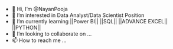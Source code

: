 - 👋 Hi, I’m @NayanPooja
- 👀 I’m interested in Data Analyst/Data Scientist Position
- 🌱 I’m currently learning ||Power BI|| ||SQL|| ||ADVANCE EXCEL|| ||PYTHON||
- 💞️ I’m looking to collaborate on ...
- 📫 How to reach me ...

<!---
NayanPooja/NayanPooja is a ✨ special ✨ repository because its `README.md` (this file) appears on your GitHub profile.
You can click the Preview link to take a look at your changes.
--->
